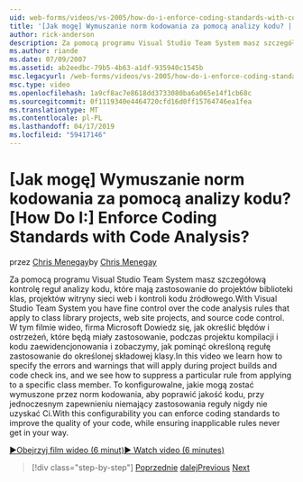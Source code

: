 ```yaml
---
uid: web-forms/videos/vs-2005/how-do-i-enforce-coding-standards-with-code-analysis
title: '[Jak mogę] Wymuszanie norm kodowania za pomocą analizy kodu? | Microsoft Docs'
author: rick-anderson
description: Za pomocą programu Visual Studio Team System masz szczegółową kontrolę reguł analizy kodu, które mają zastosowanie do projektów biblioteki klas, projektów witryny sieci web i co kodu źródłowego...
ms.author: riande
ms.date: 07/09/2007
ms.assetid: ab2eedbc-79b5-4b63-a1df-935940c1545b
msc.legacyurl: /web-forms/videos/vs-2005/how-do-i-enforce-coding-standards-with-code-analysis
msc.type: video
ms.openlocfilehash: 1a9cf8ac7e8618dd3733080ba6a065e14f1cb68c
ms.sourcegitcommit: 0f1119340e4464720cfd16d0ff15764746ea1fea
ms.translationtype: MT
ms.contentlocale: pl-PL
ms.lasthandoff: 04/17/2019
ms.locfileid: "59417146"
---
```

# <a name="how-do-i-enforce-coding-standards-with-code-analysis"></a><span data-ttu-id="36a26-104">[Jak mogę] Wymuszanie norm kodowania za pomocą analizy kodu?</span><span class="sxs-lookup"><span data-stu-id="36a26-104">[How Do I:] Enforce Coding Standards with Code Analysis?</span></span>

<span data-ttu-id="36a26-105">przez [Chris Menegay](https://twitter.com/CMenegay)</span><span class="sxs-lookup"><span data-stu-id="36a26-105">by [Chris Menegay](https://twitter.com/CMenegay)</span></span>

<span data-ttu-id="36a26-106">Za pomocą programu Visual Studio Team System masz szczegółową kontrolę reguł analizy kodu, które mają zastosowanie do projektów biblioteki klas, projektów witryny sieci web i kontroli kodu źródłowego.</span><span class="sxs-lookup"><span data-stu-id="36a26-106">With Visual Studio Team System you have fine control over the code analysis rules that apply to class library projects, web site projects, and source code control.</span></span> <span data-ttu-id="36a26-107">W tym filmie wideo, firma Microsoft Dowiedz się, jak określić błędów i ostrzeżeń, które będą miały zastosowanie, podczas projektu kompilacji i kodu zaewidencjonowania i zobaczymy, jak pominąć określoną regułę zastosowanie do określonej składowej klasy.</span><span class="sxs-lookup"><span data-stu-id="36a26-107">In this video we learn how to specify the errors and warnings that will apply during project builds and code check ins, and we see how to suppress a particular rule from applying to a specific class member.</span></span> <span data-ttu-id="36a26-108">To konfigurowalne, jakie mogą zostać wymuszone przez norm kodowania, aby poprawić jakość kodu, przy jednoczesnym zapewnieniu niemający zastosowania reguły nigdy nie uzyskać Ci.</span><span class="sxs-lookup"><span data-stu-id="36a26-108">With this configurability you can enforce coding standards to improve the quality of your code, while ensuring inapplicable rules never get in your way.</span></span>

[<span data-ttu-id="36a26-109">&#9654;Obejrzyj film wideo (6 minut)</span><span class="sxs-lookup"><span data-stu-id="36a26-109">&#9654; Watch video (6 minutes)</span></span>](https://channel9.msdn.com/Blogs/ASP-NET-Site-Videos/how-do-i-enforce-coding-standards-with-code-analysis)

> [!div class="step-by-step"]
> <span data-ttu-id="36a26-110">[Poprzednie](how-do-i-set-up-distributed-load-testing-for-high-volume-tests.md)
> [dalej](how-do-i-use-generic-tests.md)</span><span class="sxs-lookup"><span data-stu-id="36a26-110">[Previous](how-do-i-set-up-distributed-load-testing-for-high-volume-tests.md)
[Next](how-do-i-use-generic-tests.md)</span></span>

